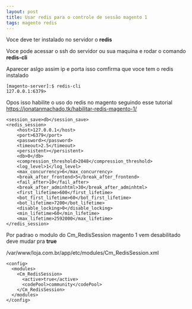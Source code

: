 ```yaml
---
layout: post
title: Usar redis para o controle de sessão magento 1
tags: magento redis
---
```

Voce deve ter instalado no servidor o **redis**

Voce pode acessar o ssh do servidor ou sua maquina e rodar o comando **redis-cli**

Aparecer aslgo assim ip e porta isso comfirma que voce tem o redis instalado

```
[magento-server]:$ redis-cli
127.0.0.1:6379>
```

Opos isso habilite o uso do redis no magento seguindo esse tutorial
https://jonatanmachado.tk/habilitar-redis-magento-1/

```
<session_save>db</session_save>
<redis_session>
    <host>127.0.0.1</host>
    <port>6379</port>
    <password></password>
    <timeout>2.5</timeout>
    <persistent></persistent>
    <db>0</db>
    <compression_threshold>2048</compression_threshold>
    <log_level>1</log_level>
    <max_concurrency>6</max_concurrency>
    <break_after_frontend>5</break_after_frontend>
    <fail_after>10</fail_after>
    <break_after_adminhtml>30</break_after_adminhtml>
    <first_lifetime>600</first_lifetime>
    <bot_first_lifetime>60</bot_first_lifetime>
    <bot_lifetime>7200</bot_lifetime>
    <disable_locking>0</disable_locking>
    <min_lifetime>60</min_lifetime>
    <max_lifetime>2592000</max_lifetime>
</redis_session>
```

Por padrao o modulo do Cm_RedisSession  magento 1 vem desabilitado deve mudar pra **true**

/var/www/loja.com.br/app/etc/modules/Cm_RedisSession.xml

```
<config>
  <modules>
    <Cm_RedisSession>
      <active>true</active>
      <codePool>community</codePool>
    </Cm_RedisSession>
  </modules>
</config>
```
